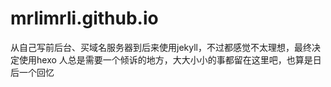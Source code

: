 # mrlimrli.github.io
从自己写前后台、买域名服务器到后来使用jekyll，不过都感觉不太理想，最终决定使用hexo
人总是需要一个倾诉的地方，大大小小的事都留在这里吧，也算是日后一个回忆
